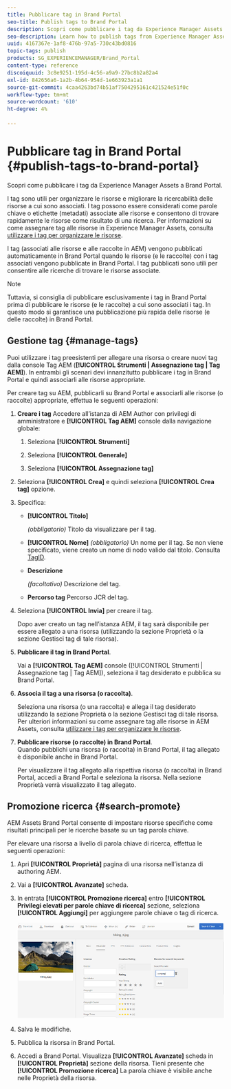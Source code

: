 ```yaml
---
title: Pubblicare tag in Brand Portal
seo-title: Publish tags to Brand Portal
description: Scopri come pubblicare i tag da Experience Manager Assets a Brand Portal.
seo-description: Learn how to publish tags from Experience Manager Assets to Brand Portal.
uuid: 4167367e-1af8-476b-97a5-730c43bd0816
topic-tags: publish
products: SG_EXPERIENCEMANAGER/Brand_Portal
content-type: reference
discoiquuid: 3c8e9251-195d-4c56-a9a9-27bc8b2a82a4
exl-id: 842656a6-1a2b-4b64-954d-1e663923a1a1
source-git-commit: 4caa4263bd74b51af7504295161c421524e51f0c
workflow-type: tm+mt
source-wordcount: '610'
ht-degree: 4%

---
```


# Pubblicare tag in Brand Portal {#publish-tags-to-brand-portal}

Scopri come pubblicare i tag da Experience Manager Assets a Brand Portal.

I tag sono utili per organizzare le risorse e migliorare la ricercabilità delle risorse a cui sono associati. I tag possono essere considerati come parole chiave o etichette (metadati) associate alle risorse e consentono di trovare rapidamente le risorse come risultato di una ricerca. Per informazioni su come assegnare tag alle risorse in Experience Manager Assets, consulta [utilizzare i tag per organizzare le risorse](https://experienceleague.adobe.com/docs/experience-manager-65/assets/managing/organize-assets.html).

I tag (associati alle risorse e alle raccolte in AEM) vengono pubblicati automaticamente in Brand Portal quando le risorse (e le raccolte) con i tag associati vengono pubblicate in Brand Portal. I tag pubblicati sono utili per consentire alle ricerche di trovare le risorse associate.

>[!NOTE]
>
>Tuttavia, si consiglia di pubblicare esclusivamente i tag in Brand Portal prima di pubblicare le risorse (e le raccolte) a cui sono associati i tag. In questo modo si garantisce una pubblicazione più rapida delle risorse (e delle raccolte) in Brand Portal.

## Gestione tag {#manage-tags}

Puoi utilizzare i tag preesistenti per allegare una risorsa o creare nuovi tag dalla console Tag AEM (**[!UICONTROL Strumenti | Assegnazione tag | Tag AEM]**). In entrambi gli scenari devi innanzitutto pubblicare i tag in Brand Portal e quindi associarli alle risorse appropriate.

Per creare tag su AEM, pubblicarli su Brand Portal e associarli alle risorse (o raccolte) appropriate, effettua le seguenti operazioni:

1. **Creare i tag**
Accedere all’istanza di AEM Author con privilegi di amministratore e **[!UICONTROL Tag AEM]** console dalla navigazione globale:

   1. Seleziona **[!UICONTROL Strumenti]**

   1. Seleziona **[!UICONTROL Generale]**

   1. Seleziona **[!UICONTROL Assegnazione tag]**

1. Seleziona **[!UICONTROL Crea]** e quindi seleziona **[!UICONTROL Crea tag]** opzione.
1. Specifica:

   * **[!UICONTROL Titolo]**

      *(obbligatorio)* Titolo da visualizzare per il tag.
   * **[!UICONTROL Nome]**
      *(obbligatorio)* Un nome per il tag. Se non viene specificato, viene creato un nome di nodo valido dal titolo. Consulta [TagID](https://experienceleague.adobe.com/docs/experience-manager-65/developing/platform/tagging/framework.html).
   * **Descrizione**

      *(facoltativo)* Descrizione del tag.
   * **Percorso tag**
Percorso JCR del tag.

1. Seleziona **[!UICONTROL Invia]** per creare il tag.

   Dopo aver creato un tag nell’istanza AEM, il tag sarà disponibile per essere allegato a una risorsa (utilizzando la sezione Proprietà o la sezione Gestisci tag di tale risorsa).

1. **Pubblicare il tag in Brand Portal**.

   Vai a **[!UICONTROL Tag AEM]** console ([!UICONTROL Strumenti | Assegnazione tag | Tag AEM]), seleziona il tag desiderato e pubblica su Brand Portal.

1. **Associa il tag a una risorsa (o raccolta)**.

   Seleziona una risorsa (o una raccolta) e allega il tag desiderato utilizzando la sezione Proprietà o la sezione Gestisci tag di tale risorsa. Per ulteriori informazioni su come assegnare tag alle risorse in AEM Assets, consulta [utilizzare i tag per organizzare le risorse](https://experienceleague.adobe.com/docs/experience-manager-65/assets/managing/organize-assets.html).

1. **Pubblicare risorse (o raccolte) in Brand Portal**.\
   Quando pubblichi una risorsa (o raccolta) in Brand Portal, il tag allegato è disponibile anche in Brand Portal.

   Per visualizzare il tag allegato alla rispettiva risorsa (o raccolta) in Brand Portal, accedi a Brand Portal e seleziona la risorsa. Nella sezione Proprietà verrà visualizzato il tag allegato.

## Promozione ricerca {#search-promote}

AEM Assets Brand Portal consente di impostare risorse specifiche come risultati principali per le ricerche basate su un tag parola chiave.

Per elevare una risorsa a livello di parola chiave di ricerca, effettua le seguenti operazioni:

1. Apri **[!UICONTROL Proprietà]** pagina di una risorsa nell’istanza di authoring AEM.
1. Vai a **[!UICONTROL Avanzate]** scheda.
1. In entrata **[!UICONTROL Promozione ricerca]** entro **[!UICONTROL Privilegi elevati per parole chiave di ricerca]** sezione, seleziona **[!UICONTROL Aggiungi]** per aggiungere parole chiave o tag di ricerca.

   ![](assets/search-promote.png)

1. Salva le modifiche.
1. Pubblica la risorsa in Brand Portal.
1. Accedi a Brand Portal. Visualizza **[!UICONTROL Avanzate]** scheda in **[!UICONTROL Proprietà]** sezione della risorsa.
Tieni presente che **[!UICONTROL Promozione ricerca]** La parola chiave è visibile anche nelle Proprietà della risorsa.
